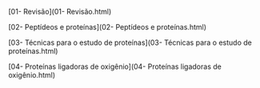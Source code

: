 [01- Revisão](01- Revisão.html)

[02- Peptídeos e proteínas](02- Peptídeos e proteínas.html)

[03- Técnicas para o estudo de proteínas](03- Técnicas para o estudo de proteínas.html)

[04- Proteínas ligadoras de oxigênio](04- Proteínas ligadoras de oxigênio.html)


